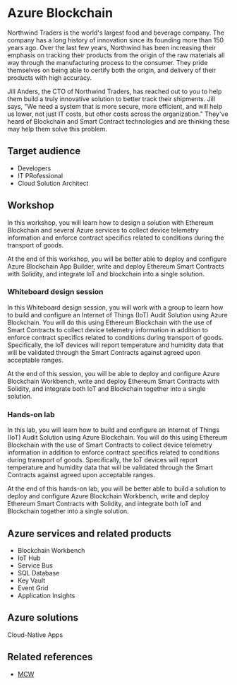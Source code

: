 # Azure Blockchain

Northwind Traders is the world's largest food and beverage company. The company has a long history of innovation since its founding more than 150 years ago. Over the last few years, Northwind has been increasing their emphasis on tracking their products from the origin of the raw materials all way through the manufacturing process to the consumer. They pride themselves on being able to certify both the origin, and delivery of their products with high accuracy.

Jill Anders, the CTO of Northwind Traders, has reached out to you to help them build a truly innovative solution to better track their shipments. Jill says, "We need a system that is more secure, more efficient, and will help us lower, not just IT costs, but other costs across the organization." They've heard of Blockchain and Smart Contract technologies and are thinking these may help them solve this problem.

## Target audience
-	Developers
-	IT PRofessional
-	Cloud Solution Architect

## Workshop
In this workshop, you will learn how to design a solution with Ethereum Blockchain and several Azure services to collect device telemetry information and enforce contract specifics related to conditions during the transport of goods.

At the end of this workshop, you will be better able to deploy and configure Azure Blockchain App Builder, write and deploy Ethereum Smart Contracts with Solidity, and integrate IoT and blockchain into a single solution.

### Whiteboard design session
In this Whiteboard design session, you will work with a group to learn how to build and configure an Internet of Things (IoT) Audit Solution using Azure Blockchain. You will do this using Ethereum Blockchain with the use of Smart Contracts to collect device telemetry information in addition to enforce contract specifics related to conditions during transport of goods. Specifically, the IoT devices will report temperature and humidity data that will be validated through the Smart Contracts against agreed upon acceptable ranges.

At the end of this session, you will be able to deploy and configure Azure Blockchain Workbench, write and deploy Ethereum Smart Contracts with Solidity, and integrate both IoT and Blockchain together into a single solution.

### Hands-on lab
In this lab, you will learn how to build and configure an Internet of Things (IoT) Audit Solution using Azure Blockchain. You will do this using Ethereum Blockchain with the use of Smart Contracts to collect device telemetry information in addition to enforce contract specifics related to conditions during transport of goods. Specifically, the IoT devices will report temperature and humidity data that will be validated through the Smart Contracts against agreed upon acceptable ranges.

At the end of this hands-on lab, you will be better able to build a solution to deploy and configure Azure Blockchain Workbench, write and deploy Ethereum Smart Contracts with Solidity, and integrate both IoT and Blockchain together into a single solution.

## Azure services and related products
- Blockchain Workbench
- IoT Hub
- Service Bus
- SQL Database
- Key Vault
- Event Grid
- Application Insights

## Azure solutions
Cloud-Native Apps

## Related references
- [MCW](https://github.com/Microsoft/MCW)
